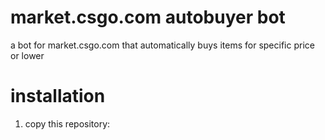 # market.csgo.com autobuyer bot
a bot for market.csgo.com that automatically buys items for specific price or lower

# installation 
1. copy this repository:

